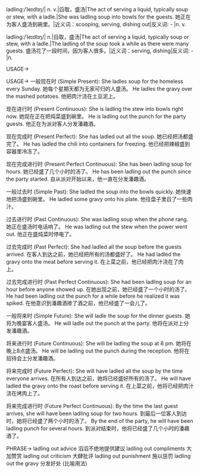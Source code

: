 ladling:/ˈleɪdlɪŋ/| n. v.|舀取，盛汤|The act of serving a liquid, typically soup or stew, with a ladle.|She was ladling soup into bowls for the guests. 她正在为客人盛汤到碗里。|近义词：scooping, serving, dishing out|反义词: - |n. v.

ladling:/ˈleɪdlɪŋ/| n.|舀取，盛汤|The act of serving a liquid, typically soup or stew, with a ladle.|The ladling of the soup took a while as there were many guests.  盛汤花了一段时间，因为客人很多。|近义词：serving, dishing|反义词: - |n.

USAGE->

USAGE->
一般现在时 (Simple Present):
She ladles soup for the homeless every Sunday. 她每个星期天都为无家可归的人盛汤。
He ladles the gravy over the mashed potatoes. 他把肉汁浇在土豆泥上。

现在进行时 (Present Continuous):
She is ladling the stew into bowls right now. 她现在正在把炖菜盛到碗里。
He is ladling out the punch for the party guests. 他正在为派对客人分发潘趣酒。

现在完成时 (Present Perfect):
She has ladled out all the soup. 她已经把汤都盛完了。
He has ladled the chili into containers for freezing. 他已经把辣椒盛到容器里冷冻了。

现在完成进行时 (Present Perfect Continuous):
She has been ladling soup for hours. 她已经盛了几个小时的汤了。
He has been ladling out the punch since the party started. 自从派对开始以来，他一直在分发潘趣酒。

一般过去时 (Simple Past):
She ladled the soup into the bowls quickly. 她快速地把汤盛到碗里。
He ladled some gravy onto his plate. 他往盘子里舀了一些肉汁。

过去进行时 (Past Continuous):
She was ladling soup when the phone rang.  她正在盛汤时电话响了。
He was ladling out the stew when the power went out.  他正在盛炖菜时停电了。

过去完成时 (Past Perfect):
She had ladled all the soup before the guests arrived.  在客人到达之前，她已经把所有的汤都盛好了。
He had ladled the gravy onto the meat before serving it.  在上菜之前，他已经把肉汁浇在了肉上。

过去完成进行时 (Past Perfect Continuous):
She had been ladling soup for an hour before anyone showed up.  在她出现之前，她已经盛了一个小时的汤了。
He had been ladling out the punch for a while before he realized it was spiked. 在他意识到潘趣酒掺了酒之前，他已经盛了一会儿了。


一般将来时 (Simple Future):
She will ladle the soup for the dinner guests. 她将为晚宴客人盛汤。
He will ladle out the punch at the party. 他将在派对上分发潘趣酒。

将来进行时 (Future Continuous):
She will be ladling the soup at 8 pm. 她将在晚上8点盛汤。
He will be ladling out the punch during the reception. 他将在招待会上分发潘趣酒。

将来完成时 (Future Perfect):
She will have ladled all the soup by the time everyone arrives. 在所有人到达之前，她将已经盛好所有的汤了。
He will have ladled the gravy onto the roast before serving it. 在上菜之前，他将已经把肉汁浇在烤肉上了。

将来完成进行时 (Future Perfect Continuous):
By the time the last guest arrives, she will have been ladling soup for two hours. 到最后一位客人到达时，她将已经盛了两个小时的汤了。
By the end of the party, he will have been ladling punch for several hours. 到派对结束时，他将已经盛了几个小时的潘趣酒了。


PHRASE->
ladling out advice  滔滔不绝地提供建议
ladling out compliments  大加赞赏
ladling out criticism  大肆批评
ladling out punishment  施以惩罚
ladling out the gravy  分发好处 (比喻用法)
